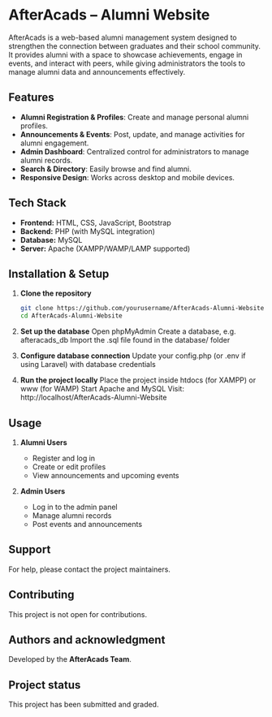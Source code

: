 # AfterAcads – Alumni Website
AfterAcads is a web-based alumni management system designed to strengthen the connection between graduates and their school community. It provides alumni with a space to showcase achievements, engage in events, and interact with peers, while giving administrators the tools to manage alumni data and announcements effectively.

## Features
- **Alumni Registration & Profiles**: Create and manage personal alumni profiles.  
- **Announcements & Events**: Post, update, and manage activities for alumni engagement.  
- **Admin Dashboard**: Centralized control for administrators to manage alumni records.  
- **Search & Directory**: Easily browse and find alumni.  
- **Responsive Design**: Works across desktop and mobile devices.  

## Tech Stack
- **Frontend:** HTML, CSS, JavaScript, Bootstrap  
- **Backend:** PHP (with MySQL integration)  
- **Database:** MySQL  
- **Server:** Apache (XAMPP/WAMP/LAMP supported)  

## Installation & Setup

1. **Clone the repository**
   ```bash
   git clone https://github.com/yourusername/AfterAcads-Alumni-Website.git
   cd AfterAcads-Alumni-Website

2. **Set up the database**
   Open phpMyAdmin
   Create a database, e.g. afteracads_db
   Import the .sql file found in the database/ folder

3. **Configure database connection**
   Update your config.php (or .env if using Laravel) with database credentials

4. **Run the project locally**
   Place the project inside htdocs (for XAMPP) or www (for WAMP)
   Start Apache and MySQL
   Visit: http://localhost/AfterAcads-Alumni-Website

## Usage
1. **Alumni Users**
   - Register and log in
   - Create or edit profiles
   - View announcements and upcoming events
     
2. **Admin Users**
   - Log in to the admin panel
   - Manage alumni records
   - Post events and announcements

## Support
For help, please contact the project maintainers.  

## Contributing
This project is not open for contributions.

## Authors and acknowledgment
Developed by the **AfterAcads Team**.  

## Project status
This project has been submitted and graded.


